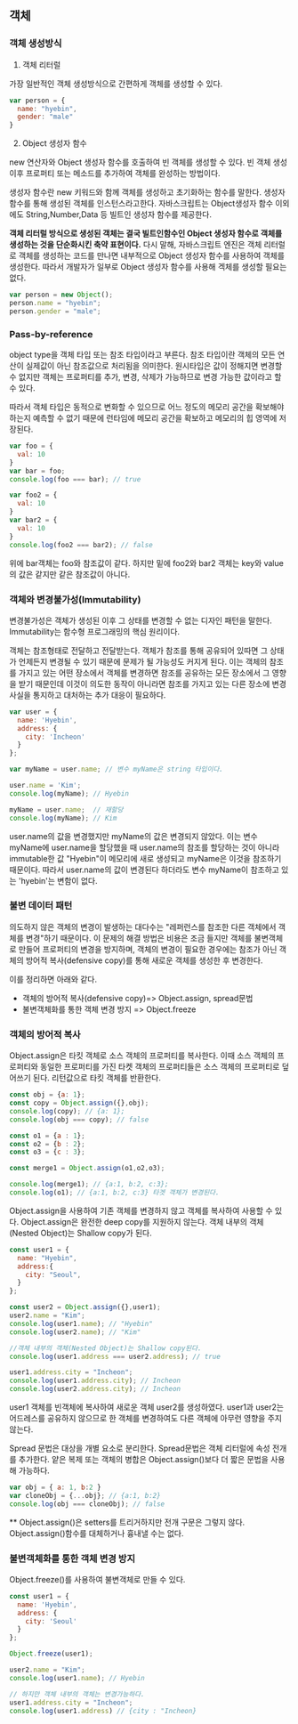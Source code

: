 ## 객체 
### 객체 생성방식 
1. 객체 리터럴 

가장 일반적인 객체 생성방식으로 간편하게 객체를 생성할 수 있다.
```jsx
var person = {
  name: "hyebin",
  gender: "male"
}
```
2. Object 생성자 함수

new 연산자와 Object 생성자 함수를 호출하여 빈 객체를 생성할 수 있다. 빈 객체 생성 이후 프로퍼티 또는 메소드를 추가하여 객체를 완성하는 방법이다.

생성자 함수란 new 키워드와 함께 객체를 생성하고 초기화하는 함수를 말한다. 생성자 함수를 통해 생성된 객체를 인스턴스라고한다. 자바스크립트는 Object생성자 함수 이외에도 String,Number,Data 등 빌트인 생성자 함수를 제공한다.

**객체 리터럴 방식으로 생성된 객체는 결국 빌트인함수인 Object 생성자 함수로 객체를 생성하는 것을 단순화시킨 축약 표현이다.** 다시 말해, 자바스크립트 엔진은 객체 리터럴로 객체를 생성하는 코드를 만나면 내부적으로 Object 생성자 함수를 사용하여 객체를 생성한다. 따라서 개발자가 일부로 Object 생성자 함수를 사용해 겍체를 생성할 필요는 없다.
```jsx
var person = new Object();
person.name = "hyebin";
person.gender = "male";
```
### Pass-by-reference
object type을 객체 타입 또는 참조 타입이라고 부른다. 참조 타입이란 객체의 모든 연산이 실제값이 아닌 참조값으로 처리됨을 의미한다. 원시타입은 값이 정해지면 변경할 수 없지만 객체는 프로퍼티를 추가, 변경, 삭제가 가능하므로 변경 가능한 값이라고 할 수 있다.

따라서 객체 타입은 동적으로 변화할 수 있으므로 어느 정도의 메모리 공간을 확보해야 하는지 예측할 수 없기 때문에 런타임에 메모리 공간을 확보하고 메모리의 힙 영역에 저장된다.
```jsx
var foo = {
  val: 10
}
var bar = foo;
console.log(foo === bar); // true

var foo2 = {
  val: 10
}
var bar2 = {
  val: 10
}
console.log(foo2 === bar2); // false 
```

위에 bar객체는 foo와 참조값이 같다. 하지만 밑에 foo2와 bar2 객체는 key와 value의 값은 같지만 같은 참조값이 아니다.

### 객체와 변경불가성(Immutability)
변경불가성은 객체가 생성된 이후 그 상태를 변경할 수 없는 디자인 패턴을 말한다. Immutability는 함수형 프로그래밍의 핵심 원리이다.

객체는 참조형태로 전달하고 전달받는다. 객체가 참조를 통해 공유되어 있따면 그 상태가 언제든지 변경될 수 있기 때문에 문제가 될 가능성도 커지게 된다. 이는 객체의 참조를 가지고 있는 어떤 장소에서 객체를 변경하면 참조를 공유하는 모든 장소에서 그 영향을 받기 때문인데 이것이 의도한 동작이 아니라면 참조를 가지고 있는 다른 장소에 변경 사실을 통지하고 대처하는 추가 대응이 필요하다.
```jsx
var user = {
  name: 'Hyebin',
  address: {
    city: 'Incheon'
  }
};

var myName = user.name; // 변수 myName은 string 타입이다.

user.name = 'Kim';
console.log(myName); // Hyebin

myName = user.name;  // 재할당
console.log(myName); // Kim
```
user.name의 값을 변경했지만 myName의 값은 변경되지 않았다. 이는 변수 myName에 user.name을 할당했을 때 user.name의 참조를 할당하는 것이 아니라 immutable한 값 "Hyebin"이 메모리에 새로 생성되고 myName은 이것을 참조하기 때문이다. 따라서 user.name의 값이 변경된다 하더라도 변수 myName이 참조하고 있는 'hyebin'는 변함이 없다.

### 불변 데이터 패턴
의도하지 않은 객체의 변경이 발생하는 대다수는 "레퍼런스를 참조한 다른 객체에서 객체를 변경"하기 때문이다. 이 문제의 해결 방법은 비용은 조금 들지만 객체를 불변객체로 만들어 프로퍼티의 변경을 방지하며, 객체의 변경이 필요한 경우에는 참조가 아닌 객체의 방어적 복사(defensive copy)를 통해 새로운 객체를 생성한 후 변경한다.

이를 정리하면 아래와 같다.

- 객체의 방어적 복사(defensive copy)=> Object.assign, spread문법
- 불변객체화를 통한 객체 변경 방지 => Object.freeze 

### 객체의 방어적 복사
Object.assign은 타킷 객체로 소스 객체의 프로퍼티를 복사한다. 이때 소스 객체의 프로퍼티와 동일한 프로퍼티를 가진 타켓 객체의 프로퍼티들은 소스 객체의 프로퍼티로 덮어쓰기 된다. 리턴값으로 타킷 객체를 반환한다. 
```jsx
const obj = {a: 1};
const copy = Object.assign({},obj);
console.log(copy); // {a: 1};
console.log(obj === copy); // false

const o1 = {a : 1};
const o2 = {b : 2};
const o3 = {c : 3};

const merge1 = Object.assign(o1,o2,o3);

console.log(merge1); // {a:1, b:2, c:3};
console.log(o1); // {a:1, b:2, c:3} 타겟 객체가 변경된다.
```
Object.assign을 사용하여 기존 객체를 변경하지 않고 객체를 복사하여 사용할 수 있다. Object.assign은 완전한 deep copy를 지원하지 않는다. 객체 내부의 객체(Nested Object)는 Shallow copy가 된다.
```jsx
const user1 = {
  name: "Hyebin",
  address:{
    city: "Seoul",
  }
};

const user2 = Object.assign({},user1);
user2.name = "Kim";
console.log(user1.name); // "Hyebin"
console.log(user2.name); // "Kim"

//객체 내부의 객체(Nested Object)는 Shallow copy된다.
console.log(user1.address === user2.address); // true

user1.address.city = "Incheon";
console.log(user1.address.city); // Incheon
console.log(user2.address.city); // Incheon
```
user1 객체를 빈객체에 복사하여 새로운 객체 user2를 생성하였다. user1과 user2는 어드레스를 공유하지 않으므로 한 객체를 변경하여도 다른 객체에 아무런 영향을 주지 않는다.

Spread 문법은 대상을 개별 요소로 분리한다. Spread문법은 객체 리터럴에 속성 전개를 추가한다. 얕은 복제 또는 객체의 병합은 Object.assign()보다 더 짧은 문법을 사용해 가능하다.
```jsx
var obj = { a: 1, b:2 }
var cloneObj = {...obj}; // {a:1, b:2}
console.log(obj === cloneObj); // false
```
** Object.assign()은 setters를 트리거하지만 전개 구문은 그렇지 않다. Object.assign()함수를 대체하거나 흉내낼 수는 없다.

### 불변객체화를 통한 객체 변경 방지
Object.freeze()를 사용하여 불변객체로 만들 수 있다.
```jsx
const user1 = {
  name: 'Hyebin',
  address: {
    city: 'Seoul'
  }
};

Object.freeze(user1);

user2.name = "Kim";
console.log(user1.name); // Hyebin

// 하지만 객체 내부의 객체는 변경가능하다.
user1.address.city = "Incheon";
console.log(user1.address) // {city : "Incheon}
```

